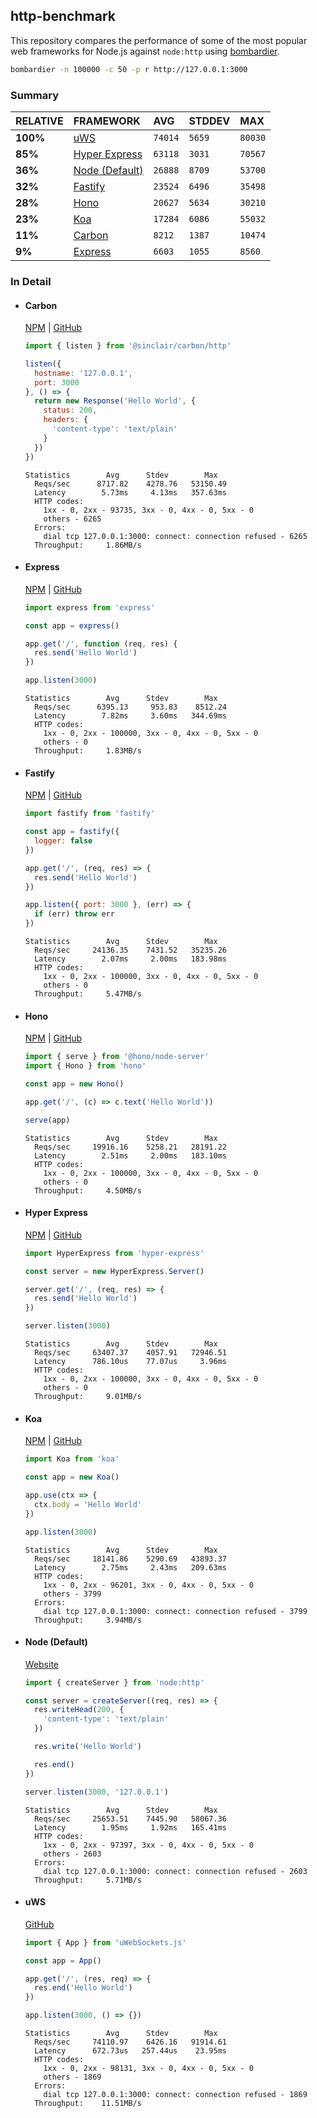 ## http-benchmark

This repository compares the performance of some of the most popular web frameworks for Node.js against `node:http` using [bombardier](https://github.com/codesenberg/bombardier).

```bash
bombardier -n 100000 -c 50 -p r http://127.0.0.1:3000
```

### Summary

| RELATIVE | FRAMEWORK | AVG | STDDEV | MAX |
| :--- | :--- | :--- | :--- | :--- |
| **100%** | [uWS](#uws) | `74014` | `5659` | `80030` |
| **85%** | [Hyper Express](#hyper-express) | `63118` | `3031` | `70567` |
| **36%** | [Node (Default)](#node-default) | `26888` | `8709` | `53700` |
| **32%** | [Fastify](#fastify) | `23524` | `6496` | `35498` |
| **28%** | [Hono](#hono) | `20627` | `5634` | `30210` |
| **23%** | [Koa](#koa) | `17284` | `6086` | `55032` |
| **11%** | [Carbon](#carbon) | `8212` | `1387` | `10474` |
| **9%** | [Express](#express) | `6603` | `1055` | `8560` |


### In Detail

- #### Carbon
  [NPM](https://npmjs.com/@sinclair/carbon) | [GitHub](https://github.com/sinclairzx81/carbon)
  ```js
  import { listen } from '@sinclair/carbon/http'

  listen({
    hostname: '127.0.0.1',
    port: 3000
  }, () => {
    return new Response('Hello World', {
      status: 200,
      headers: {
        'content-type': 'text/plain'
      }
    })
  })
  ```

  ```
  Statistics        Avg      Stdev        Max
    Reqs/sec      8717.82    4278.76   53150.49
    Latency        5.73ms     4.13ms   357.63ms
    HTTP codes:
      1xx - 0, 2xx - 93735, 3xx - 0, 4xx - 0, 5xx - 0
      others - 6265
    Errors:
      dial tcp 127.0.0.1:3000: connect: connection refused - 6265
    Throughput:     1.86MB/s
  ```

- #### Express
  [NPM](https://npmjs.com/express) | [GitHub](https://github.com/expressjs/express)
  ```js
  import express from 'express'

  const app = express()

  app.get('/', function (req, res) {
    res.send('Hello World')
  })

  app.listen(3000)
  ```

  ```
  Statistics        Avg      Stdev        Max
    Reqs/sec      6395.13     953.83    8512.24
    Latency        7.82ms     3.60ms   344.69ms
    HTTP codes:
      1xx - 0, 2xx - 100000, 3xx - 0, 4xx - 0, 5xx - 0
      others - 0
    Throughput:     1.83MB/s
  ```

- #### Fastify
  [NPM](https://npmjs.com/fastify) | [GitHub](https://github.com/fastify/fastify)
  ```js
  import fastify from 'fastify'

  const app = fastify({
    logger: false
  })

  app.get('/', (req, res) => {
    res.send('Hello World')
  })

  app.listen({ port: 3000 }, (err) => {
    if (err) throw err
  })
  ```

  ```
  Statistics        Avg      Stdev        Max
    Reqs/sec     24136.35    7431.52   35235.26
    Latency        2.07ms     2.00ms   183.98ms
    HTTP codes:
      1xx - 0, 2xx - 100000, 3xx - 0, 4xx - 0, 5xx - 0
      others - 0
    Throughput:     5.47MB/s
  ```

- #### Hono
  [NPM](https://npmjs.com/hono) | [GitHub](https://github.com/honojs/hono)
  ```js
  import { serve } from '@hono/node-server'
  import { Hono } from 'hono'

  const app = new Hono()

  app.get('/', (c) => c.text('Hello World'))

  serve(app)
  ```

  ```
  Statistics        Avg      Stdev        Max
    Reqs/sec     19916.16    5258.21   28191.22
    Latency        2.51ms     2.00ms   183.10ms
    HTTP codes:
      1xx - 0, 2xx - 100000, 3xx - 0, 4xx - 0, 5xx - 0
      others - 0
    Throughput:     4.50MB/s
  ```

- #### Hyper Express
  [NPM](https://npmjs.com/hyper-express) | [GitHub](https://github.com/kartikk221/hyper-express)
  ```js
  import HyperExpress from 'hyper-express'

  const server = new HyperExpress.Server()

  server.get('/', (req, res) => {
    res.send('Hello World')
  })

  server.listen(3000)
  ```

  ```
  Statistics        Avg      Stdev        Max
    Reqs/sec     63407.37    4057.91   72946.51
    Latency      786.10us    77.07us     3.96ms
    HTTP codes:
      1xx - 0, 2xx - 100000, 3xx - 0, 4xx - 0, 5xx - 0
      others - 0
    Throughput:     9.01MB/s
  ```

- #### Koa
  [NPM](https://npmjs.com/koa) | [GitHub](https://github.com/koajs/koa)
  ```js
  import Koa from 'koa'

  const app = new Koa()

  app.use(ctx => {
    ctx.body = 'Hello World'
  })

  app.listen(3000)
  ```

  ```
  Statistics        Avg      Stdev        Max
    Reqs/sec     18141.86    5290.69   43893.37
    Latency        2.75ms     2.43ms   209.63ms
    HTTP codes:
      1xx - 0, 2xx - 96201, 3xx - 0, 4xx - 0, 5xx - 0
      others - 3799
    Errors:
      dial tcp 127.0.0.1:3000: connect: connection refused - 3799
    Throughput:     3.94MB/s
  ```

- #### Node (Default)
  [Website](https://nodejs.org/api/http.html)
  ```js
  import { createServer } from 'node:http'

  const server = createServer((req, res) => {
    res.writeHead(200, {
      'content-type': 'text/plain'
    })

    res.write('Hello World')

    res.end()
  })

  server.listen(3000, '127.0.0.1')
  ```

  ```
  Statistics        Avg      Stdev        Max
    Reqs/sec     25653.51    7445.90   58067.36
    Latency        1.95ms     1.92ms   165.41ms
    HTTP codes:
      1xx - 0, 2xx - 97397, 3xx - 0, 4xx - 0, 5xx - 0
      others - 2603
    Errors:
      dial tcp 127.0.0.1:3000: connect: connection refused - 2603
    Throughput:     5.71MB/s
  ```

- #### uWS
  [GitHub](https://github.com/uNetworking/uWebSockets.js)
  ```js
  import { App } from 'uWebSockets.js'

  const app = App()

  app.get('/', (res, req) => {
    res.end('Hello World')
  })

  app.listen(3000, () => {})
  ```

  ```
  Statistics        Avg      Stdev        Max
    Reqs/sec     74110.97    6426.16   91914.61
    Latency      672.73us   257.44us    23.95ms
    HTTP codes:
      1xx - 0, 2xx - 98131, 3xx - 0, 4xx - 0, 5xx - 0
      others - 1869
    Errors:
      dial tcp 127.0.0.1:3000: connect: connection refused - 1869
    Throughput:    11.51MB/s
  ```


